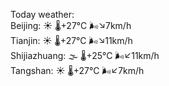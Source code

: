 Today weather:  
Beijing: ☀️ 🌡️+27°C 🌬️↘7km/h  
Tianjin: ☀️ 🌡️+27°C 🌬️↘11km/h  
Shijiazhuang: 🌫  🌡️+25°C 🌬️↙11km/h  
Tangshan: ☀️ 🌡️+27°C 🌬️↙7km/h  

